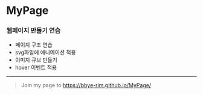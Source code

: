 # MyPage
### 웹페이지 만들기 연습
- 페이지 구조 연습
- svg파일에 애니메이션 적용
- 이미지 큐브 만들기
- hover 이벤트 적용


---
> Join my page to https://bbye-rim.github.io/MyPage/
